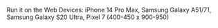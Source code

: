 Run it on the Web
Devices: iPhone 14 Pro Max, Samsung Galaxy A51/71, Samsung Galaxy S20 Ultra, Pixel 7 
(400-450 x 900-950)